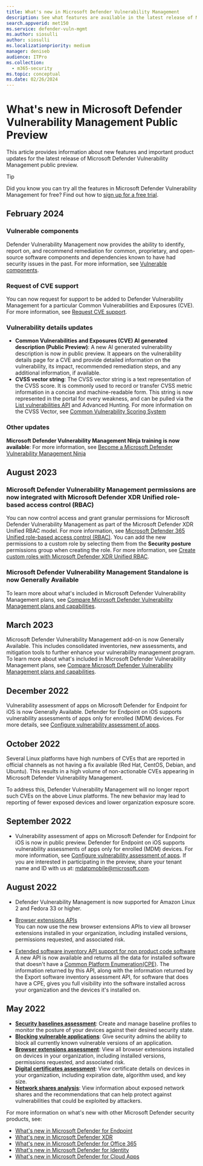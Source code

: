 ```yaml
---
title: What's new in Microsoft Defender Vulnerability Management
description: See what features are available in the latest release of Microsoft Defender for Vulnerability Management
search.appverid: met150
ms.service: defender-vuln-mgmt
ms.author: siosulli
author: siosulli
ms.localizationpriority: medium
manager: deniseb
audience: ITPro
ms.collection:
  - m365-security
ms.topic: conceptual
ms.date: 02/26/2024
---
```


# What's new in Microsoft Defender Vulnerability Management Public Preview

This article provides information about new features and important product updates for the latest release of Microsoft Defender Vulnerability Management public preview.

> [!TIP]
> Did you know you can try all the features in Microsoft Defender Vulnerability Management for free? Find out how to [sign up for a free trial](/defender-vulnerability-management/defender-vulnerability-management-trial).

## February 2024

### Vulnerable components

Defender Vulnerability Management now provides the ability to identify, report on, and recommend remediation for common, proprietary, and open-source software components and dependencies known to have had security issues in the past. For more information, see [Vulnerable components](tvm-vulnerable-components.md).

### Request of CVE support

You can now request for support to be added to Defender Vulnerability Management for a particular Common Vulnerabilities and Exposures (CVE). For more information, see [Request CVE support](tvm-weaknesses.md#request-cve-support).

### Vulnerability details updates

- **Common Vulnerabilities and Exposures (CVE) AI generated description (Public Preview)**: A new AI generated vulnerability description is now in public preview. It appears on the vulnerability details page for a CVE and provide detailed information on the vulnerability, its impact, recommended remediation steps, and any additional information, if available.
- **CVSS vector string**: The CVSS vector string is a text representation of the CVSS score. It is commonly used to record or transfer CVSS metric information in a concise and machine-readable form. This string is now represented in the portal for every weakness, and can be pulled via the [List vulnerabilities API](/defender-endpoint/api/get-all-vulnerabilities) and Advanced Hunting. For more information on the CVSS Vector, see [Common Vulnerability Scoring System](https://www.first.org/cvss/specification-document#:~:text=The%20Common%20Vulnerability%20Scoring%20System,Threat%2C%20Environmental%2C%20and%20Supplemental)

### Other updates

**Microsoft Defender Vulnerability Management Ninja training is now available**: For more information, see [Become a Microsoft Defender Vulnerability Management Ninja](https://techcommunity.microsoft.com/t5/microsoft-defender-vulnerability/become-a-microsoft-defender-vulnerability-management-ninja/ba-p/4003011)

## August 2023

<a name='microsoft-defender-vulnerability-management-permissions-are-now-integrated-with-microsoft-365-defender-unified-role-based-access-control-rbac'></a>

### Microsoft Defender Vulnerability Management permissions are now integrated with Microsoft Defender XDR Unified role-based access control (RBAC)

You can now control access and grant granular permissions for Microsoft Defender Vulnerability Management as part of the Microsoft Defender XDR Unified RBAC model. For more information, see [Microsoft Defender 365 Unified role-based access control (RBAC)](/defender/manage-rbac.md). You can add the new permissions to a custom role by selecting them from the **Security posture** permissions group when creating the role. For more information, see [Create custom roles with Microsoft Defender XDR Unified RBAC](/defender-xdr/create-custom-rbac-roles).

### Microsoft Defender Vulnerability Management Standalone is now Generally Available

To learn more about what's included in Microsoft Defender Vulnerability Management plans, see [Compare Microsoft Defender Vulnerability Management plans and capabilities](defender-vulnerability-management-capabilities.md).

## March 2023

Microsoft Defender Vulnerability Management add-on is now Generally Available. This includes consolidated inventories, new assessments, and mitigation tools to further enhance your vulnerability management program. To learn more about what's included in Microsoft Defender Vulnerability Management plans, see [Compare Microsoft Defender Vulnerability Management plans and capabilities](defender-vulnerability-management-capabilities.md).

## December 2022

Vulnerability assessment of apps on Microsoft Defender for Endpoint for iOS is now Generally Available. Defender for Endpoint on iOS supports vulnerability assessments of apps only for enrolled (MDM) devices. For more details,  see [Configure vulnerability assessment of apps](/defender-endpoint/ios-configure-features#configure-vulnerability-assessment-of-apps).

## October 2022

Several Linux platforms have high numbers of CVEs that are reported in official channels as not having a fix available (Red Hat, CentOS, Debian, and Ubuntu). This results in a high volume of non-actionable CVEs appearing in Microsoft Defender Vulnerability Management.

To address this, Defender Vulnerability Management will no longer report such CVEs on the above Linux platforms. The new behavior may lead to reporting of fewer exposed devices and lower organization exposure score.

## September 2022

- Vulnerability assessment of apps on Microsoft Defender for Endpoint for iOS is now in public preview. Defender for Endpoint on iOS supports vulnerability assessments of apps only for enrolled (MDM) devices. For more information, see [Configure vulnerability assessment of apps](/defender-endpoint/ios-configure-features#configure-vulnerability-assessment-of-apps). If you are interested in participating in the preview, share your tenant name and ID with us at: [mdatpmobile@microsoft.com](mailto:mdatpmobile@microsoft.com).

## August 2022

- Defender Vulnerability Management is now supported for Amazon Linux 2 and Fedora 33 or higher.

- [Browser extensions APIs](/defender-endpoint/get-assessment-browser-extensions) </br>
  You can now use the new browser extensions APIs to view all browser extensions installed in your organization, including installed versions, permissions requested,  and associated risk.

- [Extended software inventory API support for non product code software](/defender-endpoint/get-assessment-non-cpe-software-inventory) </br>
  A new API is now available and returns all the data for installed software that doesn't have a [Common Platform Enumeration(CPE)](https://nvd.nist.gov/products/cpe). The information returned by this API, along with the information returned by the Export software inventory assessment API, for software that does have a CPE, gives you full visibility into the software installed across your organization and the devices it's installed on.

## May 2022

- **[Security baselines assessment](tvm-security-baselines.md)**: Create and manage baseline profiles to monitor the posture of your devices against their desired security state.
- **[Blocking vulnerable applications](tvm-block-vuln-apps.md)**: Give security admins the ability to block all currently known vulnerable versions of an application.
- **[Browser extensions assessment](tvm-browser-extensions.md)**: View all browser extensions installed on devices in your organization, including installed versions, permissions requested, and associated risk.
- **[Digital certificates assessment](tvm-certificate-inventory.md)**: View certificate details on devices in your organization, including expiration date, algorithm used, and key size.
- **[Network shares analysis](tvm-network-share-assessment.md)**: View information about exposed network shares and the recommendations that can help protect against vulnerabilities that could be exploited by attackers.

For more information on what's new with other Microsoft Defender security products, see:

- [What's new in Microsoft Defender for Endpoint](/defender-endpoint/whats-new-in-microsoft-defender-endpoint)
- [What's new in Microsoft Defender XDR](/defender/whats-new)
- [What's new in Microsoft Defender for Office 365](/defender-office-365/defender-for-office-365-whats-new)
- [What's new in Microsoft Defender for Identity](/defender-for-identity/whats-new)
- [What's new in Microsoft Defender for Cloud Apps](/cloud-app-security/release-notes)
